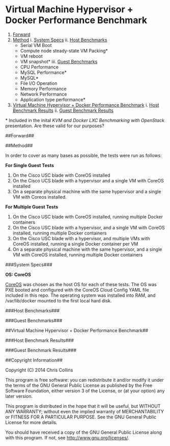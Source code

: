Virtual Machine Hypervisor + Docker Performance Benchmark
=========================================================

1. [Forward](#forward)
2. [Method](#method)
  i. [System Specs](#specs)
  ii. [Host Benchmarks](#host_bench)
    * Serial VM Boot
    * Compute node steady-state VM Packing\*
    * VM reboot
    * VM snapshot\*
  iii. [Guest Benchmarks](#guest_bench)
    * CPU Performance
    * MySQL Performance\*
    * MySQL\*
    * File I/O Operation
    * Memory Performance
    * Network Performance
    * Application type performance\*
3. [Virtual Machine Hypervisor + Docker Performance Benchmark](#vmhdp)
  i. [Host Benchmark Results](*host_results)
  ii. [Guest Benchmark Results](*guest_results)


\* Included in the inital *KVM and Docker LXC Benchmarking with OpenStack* presentation.  Are these valid for our purposes?

##<a name='forward'>Forward</a>##

##<a name='method'>Method</a>##

In order to cover as many bases as possible, the tests were run as follows:

**For Single Guest Tests**
1. On the Cisco USC blade with CoreOS installed
2. On the Cisco UCS blade with a hypervisor and a single VM with CoreOS installed
3. On a separate physical machine with the same hypervisor and a single VM with Coreos installed.

**For Multiple Guest Tests** 
1. On the Cisco USC blade with CoreOS installed, running multiple Docker containers
2. On the Cisco USC blade with a hypervisor, and a single VM with CoreOS installed, running multiple Docker containers
3. On the Cisco USC blade with a hypervisor, and multiple VMs with CoreOS installed, running a single Docker container per VM
4. On a separate physical machine with the same hypervisor, and a single VM with CoreOS installed, running multiple Docker containers

###<a name='specs'>System Specs</a>###

**OS: CoreOS**

[CoreOS](https://coreos.com) was chosen as the host OS for each of these tests.  The OS was PXE booted and configured with the CoreOS Cloud Config YAML file included in this repo.  The operating system was installed into RAM, and /var/lib/docker mounted to the first local hard disk.

###<a name='host_bench'>Host Benchmarks</a>###

###<a name='guest_bench'>Guest Benchmarks</a>###

##<a name='vmhdp'>Virtual Machine Hypervisor + Docker Performance Benchmark</a>##

###<a name='host_results'>Host Benchmark Results</a>###

###<a name='guest_results'>Guest Benchmark Results</a>###

##Copyright Information##

Copyright (C) 2014 Chris Collins

This program is free software: you can redistribute it and/or modify it under the terms of the GNU General Public License as published by the Free Software Foundation, either version 3 of the License, or (at your option) any later version.

This program is distributed in the hope that it will be useful, but WITHOUT ANY WARRANTY; without even the implied warranty of MERCHANTABILITY or FITNESS FOR A PARTICULAR PURPOSE. See the GNU General Public License for more details.

You should have received a copy of the GNU General Public License along with this program. If not, see http://www.gnu.org/licenses/.
